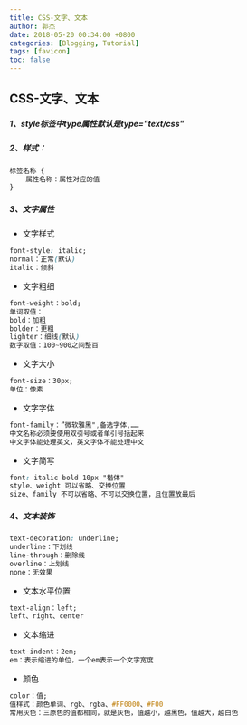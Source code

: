 ```yaml
---
title: CSS-文字、文本
author: 郭杰
date: 2018-05-20 00:34:00 +0800
categories: [Blogging, Tutorial]
tags: [favicon]
toc: false
---
```


## CSS-文字、文本
##### 1、style标签中type属性默认是type="text/css"
##### 2、样式：

```css
标签名称 {
    属性名称：属性对应的值
}
```
##### 3、文字属性
* 文字样式

```css
font-style: italic;
normal：正常(默认)
italic：倾斜
```
* 文字粗细

```css
font-weight：bold;
单词取值：
bold：加粗
bolder：更粗
lighter：细线(默认)
数字取值：100~900之间整百
```
* 文字大小

```css
font-size：30px;
单位：像素
```
* 文字字体

```css
font-family：”微软雅黑",备选字体,……
中文名称必须要使用双引号或者单引号括起来
中文字体能处理英文，英文字体不能处理中文
```
* 文字简写

```css
font: italic bold 10px "楷体"
style、weight 可以省略、交换位置
size、family 不可以省略、不可以交换位置，且位置放最后
```
##### 4、文本装饰
 
```css
text-decoration: underline;
underline：下划线
line-through：删除线
overline：上划线
none：无效果
```
* 文本水平位置

```css
text-align：left;
left、right、center
```
* 文本缩进

```css
text-indent：2em;
em：表示缩进的单位，一个em表示一个文字宽度
```
* 颜色

```css
color：值;
值样式：颜色单词、rgb、rgba、#FF0000、#F00
常用灰色：三原色的值都相同，就是灰色，值越小，越黑色，值越大，越白色
```